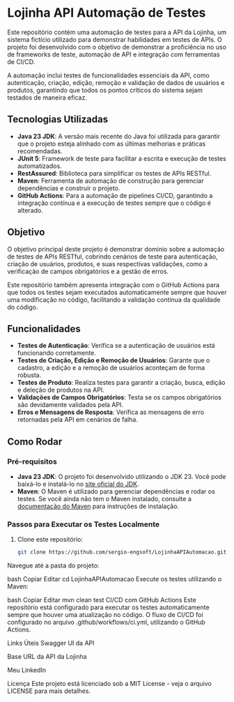 # Lojinha API Automação de Testes

Este repositório contém uma automação de testes para a API da Lojinha, um sistema fictício utilizado para demonstrar habilidades em testes de APIs. O projeto foi desenvolvido com o objetivo de demonstrar a proficiência no uso de frameworks de teste,
automação de API e integração com ferramentas de CI/CD.

A automação inclui testes de funcionalidades essenciais da API, como autenticação, criação, edição, remoção e validação de dados de usuários e produtos, garantindo que todos os pontos críticos do sistema sejam testados de maneira eficaz.

## Tecnologias Utilizadas

- **Java 23 JDK**: A versão mais recente do Java foi utilizada para garantir que o projeto esteja alinhado com as últimas melhorias e práticas recomendadas.
- **JUnit 5**: Framework de teste para facilitar a escrita e execução de testes automatizados.
- **RestAssured**: Biblioteca para simplificar os testes de APIs RESTful.
- **Maven**: Ferramenta de automação de construção para gerenciar dependências e construir o projeto.
- **GitHub Actions**: Para a automação de pipelines CI/CD, garantindo a integração contínua e a execução de testes sempre que o código é alterado.

## Objetivo

O objetivo principal deste projeto é demonstrar domínio sobre a automação de testes de APIs RESTful, cobrindo cenários de teste para autenticação, criação de usuários, produtos, e suas respectivas validações, como a verificação de campos obrigatórios e a gestão de erros.

Este repositório também apresenta integração com o GitHub Actions para que todos os testes sejam executados automaticamente sempre que houver uma modificação no código, facilitando a validação contínua da qualidade do código.

## Funcionalidades

- **Testes de Autenticação**: Verifica se a autenticação de usuários está funcionando corretamente.
- **Testes de Criação, Edição e Remoção de Usuários**: Garante que o cadastro, a edição e a remoção de usuários aconteçam de forma robusta.
- **Testes de Produto**: Realiza testes para garantir a criação, busca, edição e deleção de produtos na API.
- **Validações de Campos Obrigatórios**: Testa se os campos obrigatórios são devidamente validados pela API.
- **Erros e Mensagens de Resposta**: Verifica as mensagens de erro retornadas pela API em cenários de falha.

## Como Rodar

### Pré-requisitos

- **Java 23 JDK**: O projeto foi desenvolvido utilizando o JDK 23. Você pode baixá-lo e instalá-lo no [site oficial do JDK](https://jdk.java.net/23).
- **Maven**: O Maven é utilizado para gerenciar dependências e rodar os testes. Se você ainda não tem o Maven instalado, consulte a [documentação do Maven](https://maven.apache.org/install.html) para instruções de instalação.

### Passos para Executar os Testes Localmente

1. Clone este repositório:
   ```bash
   git clone https://github.com/sergio-engsoft/LojinhaAPIAutomacao.git
Navegue até a pasta do projeto:

bash
Copiar
Editar
cd LojinhaAPIAutomacao
Execute os testes utilizando o Maven:

bash
Copiar
Editar
mvn clean test
CI/CD com GitHub Actions
Este repositório está configurado para executar os testes automaticamente sempre que houver uma atualização no código. O fluxo de CI/CD foi configurado no arquivo .github/workflows/ci.yml, utilizando o GitHub Actions.

Links Úteis
Swagger UI da API

Base URL da API da Lojinha

Meu LinkedIn

Licença
Este projeto está licenciado sob a MIT License - veja o arquivo LICENSE para mais detalhes.
